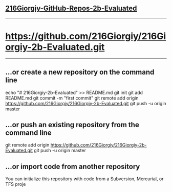 
## [216Giorgiy-GitHub-Repos-2b-Evaluated](https://github.com/216Giorgiy/216Giorgiy-2b-Evaluated/216Giorgiy-GitHub.md)
---

# https://github.com/216Giorgiy/216Giorgiy-2b-Evaluated.git

---


## …or create a new repository on the command line

echo "# 216Giorgiy-2b-Evaluated" >> README.md
git init
git add README.md
git commit -m "first commit"
git remote add origin https://github.com/216Giorgiy/216Giorgiy-2b-Evaluated.git
git push -u origin master


## …or push an existing repository from the command line

git remote add origin https://github.com/216Giorgiy/216Giorgiy-2b-Evaluated.git
git push -u origin master


## …or import code from another repository

You can initialize this repository with code from a Subversion, Mercurial, or TFS proje
